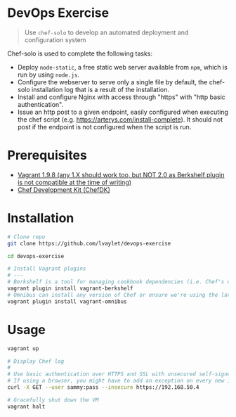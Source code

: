 # DevOps Exercise

> Use `chef-solo` to develop an automated deployment and configuration system

Chef-solo is used to complete the following tasks:
- Deploy `node-static`, a free static web server available from `npm`, which is run by using `node.js`.
- Configure the webserver to serve only a single file by default, the chef-solo installation log that is a result of the installation.
- Install and configure Nginx with access through "https" with "http basic authentication".
- Issue an http post to a given endpoint, easily
configured when executing the chef script (e.g. https://arterys.com/install-complete). It should not
post if the endpoint is not configured when the script is run.

# Prerequisites
- [Vagrant 1.9.8 (any 1.X should work too, but NOT 2.0 as Berkshelf plugin is not compatible at the time of writing)](https://releases.hashicorp.com/vagrant/1.9.8/)
- [Chef Development Kit (ChefDK)](https://downloads.chef.io/chefdk)

# Installation

```bash
# Clone repo
git clone https://github.com/lvaylet/devops-exercise

cd devops-exercise

# Install Vagrant plugins
# ---
# Berkshelf is a tool for managing cookbook dependencies (i.e. Chef's dependency management system).
vagrant plugin install vagrant-berkshelf
# Omnibus can install any version of Chef or ensure we're using the latest one.
vagrant plugin install vagrant-omnibus
```

# Usage

```bash
vagrant up

# Display Chef log
#
# Use basic authentication over HTTPS and SSL with unsecured self-signed certificate (for test purposes).
# If using a browser, you might have to add an exception on every new instance created by `vagrant up` because of the automatically generated self-signed certificate.
curl -X GET --user sammy:pass --insecure https://192.168.50.4

# Gracefully shut down the VM
vagrant halt
```
